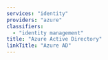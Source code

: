 ```yaml
---
services: "identity"
providers: "azure"
classifiers:
  - "identity management"
title: "Azure Active Directory"
linkTitle: "Azure AD"
---
```

